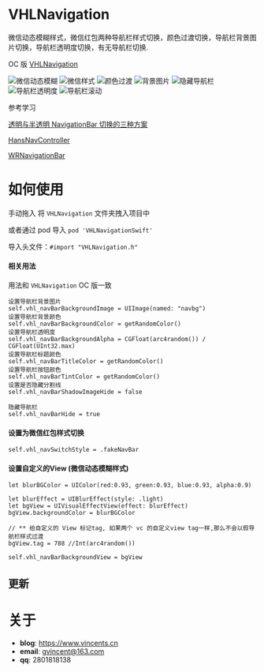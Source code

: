 # VHLNavigation

微信动态模糊样式，微信红包两种导航栏样式切换，颜色过渡切换，导航栏背景图片切换，导航栏透明度切换，有无导航栏切换.

OC 版 [VHLNavigation](https://github.com/huanglins/VHLNavigation)

![微信动态模糊](https://github.com/huanglins/VHLNavigation_Swift/raw/master/screenshots/自定义View.gif)
![微信样式](https://github.com/huanglins/VHLNavigation_Swift/raw/master/screenshots/微信样式.gif)
![颜色过渡](https://github.com/huanglins/VHLNavigation_Swift/raw/master/screenshots/颜色过渡.gif)
![背景图片](https://github.com/huanglins/VHLNavigation_Swift/raw/master/screenshots/背景图片.gif)
![隐藏导航栏](https://github.com/huanglins/VHLNavigation_Swift/raw/master/screenshots/隐藏导航栏.gif)
![导航栏透明度](https://github.com/huanglins/VHLNavigation_Swift/raw/master/screenshots/透明度.gif)
![导航栏滚动](https://github.com/huanglins/VHLNavigation_Swift/raw/master/screenshots/导航栏滚动.gif)

参考学习 

[透明与半透明 NavigationBar 切换的三种方案](http://www.jianshu.com/p/e3ca1b7b6cec)

[HansNavController](https://github.com/CrazyGitter/HansNavController)

[WRNavigationBar](https://github.com/wangrui460/WRNavigationBar)

# 如何使用
手动拖入 将 `VHLNavigation` 文件夹拽入项目中

或者通过 pod 导入 `pod 'VHLNavigationSwift'`

导入头文件：`#import "VHLNavigation.h"`


#### 相关用法
用法和 `VHLNavigation` OC 版一致

```
设置导航栏背景图片
self.vhl_navBarBackgroundImage = UIImage(named: "navbg")
设置导航栏背景颜色
self.vhl_navBarBackgroundColor = getRandomColor()
设置导航栏透明度
self.vhl_navBarBackgroundAlpha = CGFloat(arc4random()) / CGFloat(UInt32.max)
设置导航栏标题颜色
self.vhl_navBarTitleColor = getRandomColor()
设置导航栏按钮颜色
self.vhl_navBarTintColor = getRandomColor()
设置是否隐藏分割线
self.vhl_navBarShadowImageHide = false

隐藏导航栏
self.vhl_navBarHide = true
```
#### 设置为微信红包样式切换
```
self.vhl_navSwitchStyle = .fakeNavBar
```

#### 设置自定义的View (微信动态模糊样式)
```
let blurBGColor = UIColor(red:0.93, green:0.93, blue:0.93, alpha:0.9)

let blurEffect = UIBlurEffect(style: .light)
let bgView = UIVisualEffectView(effect: blurEffect)
bgView.backgroundColor = blurBGColor

// ** 给自定义的 View 标记tag, 如果两个 vc 的自定义view tag一样,那么不会以假导航栏样式过渡
bgView.tag = 788 //Int(arc4random())

self.vhl_navBarBackgroundView = bgView
```

## 更新


# 关于
- **blog**: https://www.vincents.cn
- **email**: gvincent@163.com
- **qq**: 2801818138


